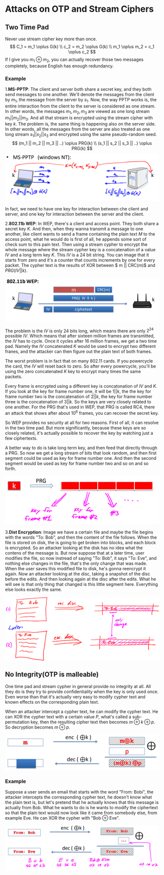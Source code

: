 # Attacks on OTP and Stream Ciphers

## Two Time Pad

Never use stream cipher key more than once.
$$
C_1 = m_1 \oplus G(k) \\
c_2 = m_2 \oplus G(k) \\
m_1 \oplus m_2 = c_1 \oplus c_2
$$
If I give you $m_1 \oplus m_2$, you can actually recover those two messages completely, because English has enough redundancy.

### Example

1.**MS-PPTP**: The client and server both share a secret key, and they both send messages to one another. We'll denote the messages from the client by $m_1$, the message from the server by $s_1$. Now, the way PPTP works is, the entire interaction from the client to the server is considered as one stream. In other words, the messages $m_1,m_2, m_3$ are viewed as one long stream $m_1 || m_2 || m_3$. And all that stream is encrypted using the stream cipher with key $k$. The problem is, the same thing is happening also on the server side. In other words, all the messages from the server are also treated as one long stream $s_1 || s_2 || s_3$ and encrypted using the same pseudo-random seed.
$$
(m_1 || m_2 || m_3 || ..) \oplus PRG(k) \\
(s_1 || s_2 || s_3 || ..) \oplus PRG(k)
$$
![1651729777083](../../img/1651729777083.png)

In fact, we need to have one key for interaction between che client and server, and one  key for interaction between the server and the client.

2.**802.11b WEP**: In WEP, there's a client and access point. They both share a secret key $K$. And then, when they wanna transmit a message to one another, like client wants to send a frame containing the plain text $M$ to the access point, what he would do is first of all, he appends some sort of check sum to this pain text. Then using a stream cypher to encrypt the whole message where the stream cypher key is a concatenation of a value $IV$ and a long term key $K$. This $IV$ is a 24 bit string. You can image that it starts from zero and it's a counter that counts increments by one for every packet. The cypher text is the results of XOR between $ m || CRC(m)$ and $PRG(IV || k)$.

![1651730468929](../../img/1651730468929.png)

The problem is the $IV$ is only 24 bits long, which means there are only $2^{24}$ possible $IV$. Which means that after sixteen million frames are transmitted, the $IV$ has to cycle. Once it cycles after 16 million frames, we get a two time pad. Namely the $IV$ concatenated $K$ would be used to encrypt two different franes, and the attacker can then figure out the plain text of both frames.

The worst problem is in fact that on many 802.11 cards. If you powercycle the card, the $IV$ will reset back to zero. So after every powercycle, you'll be using the zero concatenated $K$ key to encrypt many times the same packets.

Every frame is encrypted using a different key is concatonation of $IV$ and $K$. If you look at the key for frame number one, it will be $1 || k$, the the key for frame number two is the concatenation of $2 || k$, the key for frame number three is the concatenation of $3 || k$. So the keys are very closely related to one another. For the PRG that's used in WEP, that PRG is called RC4, there an attack that shows after about $10^6$ frames, you can recover the secret key.

So WEP provides no security at all for two reasons. First of all, it can resolve in the two time pad. But more significantly, because these keys are so closely related, it's actually possible to recover the key by watching just a few ciphertexts.

A better way to do is take long term key, and then feed that directly through a PRG. So now we get a long stream of bits that look random, and then first segment could be used as key for frame number one. And then the second segment would be used as key for frame number two and so on and so forth.

![1651732034751](../../img/1651732034751.png)

3.**Dist Encryption**: Image we have a certain file and maybe the file begins with the words "To: Bob", and then the content of the file follows. When the file is stored on disk, the is going to get broken into blocks, and each block is encrypted. So an attacker looking at the disk has no idea what the contens of the message is. But now suppose that at a later time, user modifies the file, so now instread of saying "To: Bob", it says "To: Eve", and nothing else changes in the file, that's the only change that was made. When the user saves this modified file to disk, he's gonna reencrypt it again. Now an attacker looking at the disc, taking a snapshot of the disc before the edits. And then looking again at the disc after the edits. What he will see is that only thing that changed is this little segment here. Everything else looks exactly the same.

![1651732683672](../../img/1651732683672.png)

## No Integrity(OTP is malleable)

One time pad and stream cypher in general provide no integrity at all. All they do is they try to provide confidentiality when the key is only used once. Even worse than that it's actually very easy to modify cypher text and known effects on the corresponding plain text.

When an attacker intercept a cypher text,  he can modify the cypher text. He can XOR the cypher text with a certain value $P$, what's called a sub-permutation key, then the resulting cipher text then becomes $m \oplus k \oplus p$. So decryption becomes $m \oplus p$.

![1651733386002](../../img/1651733386002.png)

### Example

Suppose a user sends an email that starts with the word "From: Bobi", the attacker intercepts the corresponding cypher text, he doesn't know what the plain text is, but let's pretend that he actually knows that this message is actually from Bob. What he wants to do is he wants to modify the ciphertext so that the plain text would now look like it came from somebody else, from example Eve. He can XOR the cypher with "Bob $\oplus$ Eve".

![1651733929598](../../img/1651733929598.png)